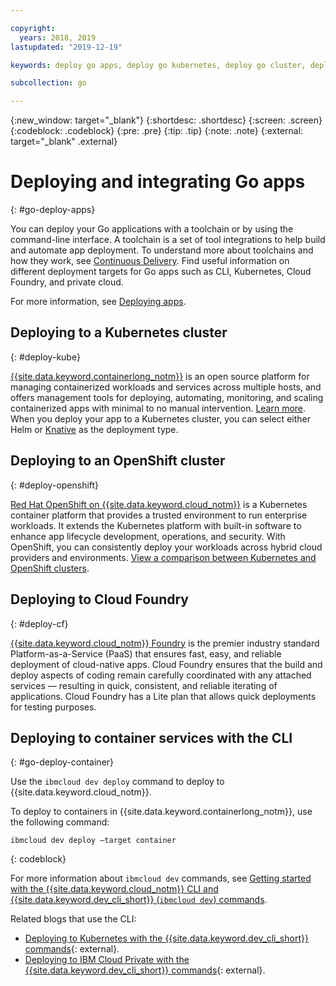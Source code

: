 ```yaml
---

copyright:
  years: 2018, 2019
lastupdated: "2019-12-19"

keywords: deploy go apps, deploy go kubernetes, deploy go cluster, deploy go cli, deploy go cloud foundry

subcollection: go

---
```


{:new_window: target="_blank"}
{:shortdesc: .shortdesc}
{:screen: .screen}
{:codeblock: .codeblock}
{:pre: .pre}
{:tip: .tip}
{:note: .note}
{:external: target="_blank" .external}

# Deploying and integrating Go apps
{: #go-deploy-apps}

You can deploy your Go applications with a toolchain or by using the command-line interface. A toolchain is a set of tool integrations to help build and automate app deployment. To understand more about toolchains and how they work, see [Continuous Delivery](/docs/services/ContinuousDelivery?topic=ContinuousDelivery-getting-started). Find useful information on different deployment targets for Go apps such as CLI, Kubernetes, Cloud Foundry, and private cloud.

For more information, see [Deploying apps](/docs/apps?topic=creating-apps-deploying-apps).

## Deploying to a Kubernetes cluster
{: #deploy-kube}

[{{site.data.keyword.containerlong_notm}}](/docs/containers?topic=containers-getting-started) is an open source platform for managing containerized workloads and services across multiple hosts, and offers management tools for deploying, automating, monitoring, and scaling containerized apps with minimal to no manual intervention. [Learn more](https://www.ibm.com/cloud/learn/kubernetes). When you deploy your app to a Kubernetes cluster, you can select either Helm or [Knative](/docs/containers?topic=containers-serverless-apps-knative) as the deployment type.

## Deploying to an OpenShift cluster
{: #deploy-openshift}

[Red Hat OpenShift on {{site.data.keyword.cloud_notm}}](/docs/openshift?topic=openshift-getting-started) is a Kubernetes container platform that provides a trusted environment to run enterprise workloads. It extends the Kubernetes platform with built-in software to enhance app lifecycle development, operations, and security. With OpenShift, you can consistently deploy your workloads across hybrid cloud providers and environments. [View a comparison between Kubernetes and OpenShift clusters](https://cloud.ibm.com/docs/openshift?topic=openshift-cs_ov#openshift_kubernetes).

## Deploying to Cloud Foundry
{: #deploy-cf}

[{{site.data.keyword.cloud_notm}} Foundry](/docs/cloud-foundry-public?topic=cloud-foundry-public-getting-started) is the premier industry standard Platform-as-a-Service (PaaS) that ensures fast, easy, and reliable deployment of cloud-native apps. Cloud Foundry ensures that the build and deploy aspects of coding remain carefully coordinated with any attached services — resulting in quick, consistent, and reliable iterating of applications. Cloud Foundry has a Lite plan that allows quick deployments for testing purposes.

## Deploying to container services with the CLI
{: #go-deploy-container}

Use the `ibmcloud dev deploy` command to deploy to {{site.data.keyword.cloud_notm}}. 

To deploy to containers in {{site.data.keyword.containerlong_notm}}, use the following command:
```
ibmcloud dev deploy –target container 
```
{: codeblock}

For more information about `ibmcloud dev` commands, see [Getting started with the {{site.data.keyword.cloud_notm}} CLI and {{site.data.keyword.dev_cli_short}} (`ibmcloud dev`) commands](/docs/cli?topic=cloud-cli-getting-started).

Related blogs that use the CLI:
* [Deploying to Kubernetes with the {{site.data.keyword.dev_cli_short}} commands](https://www.ibm.com/blogs/cloud-archive/2017/09/deploying-kubernetes-ibm-cloud-ibm-cloud-developer-tools-cli/){: external}.
* [Deploying to IBM Cloud Private with the {{site.data.keyword.dev_cli_short}} commands](https://www.ibm.com/cloud/blog/deploying-ibm-cloud-private-ibm-cloud-developer-tools-cli){: external}.
